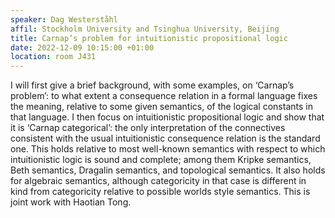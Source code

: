 ```yaml
---
speaker: Dag Westerståhl
affil: Stockholm University and Tsinghua University, Beijing
title: Carnap’s problem for intuitionistic propositional logic
date: 2022-12-09 10:15:00 +01:00
location: room J431
---
```

I will first give a brief background, with some examples, on ‘Carnap’s
problem’: to what extent a consequence relation in a formal language fixes the
meaning, relative to some given semantics, of the logical constants in that
language. I then focus on intuitionistic propositional logic and show that it
is ‘Carnap categorical’: the only interpretation of the connectives consistent
with the usual intuitionistic consequence relation is the standard one. This
holds relative to most well-known semantics with respect to which
intuitionistic logic is sound and complete; among them Kripke semantics, Beth
semantics, Dragalin semantics, and topological semantics. It also holds for
algebraic semantics, although categoricity in that case is different in kind
from categoricity relative to possible worlds style semantics. This is joint
work with Haotian Tong.